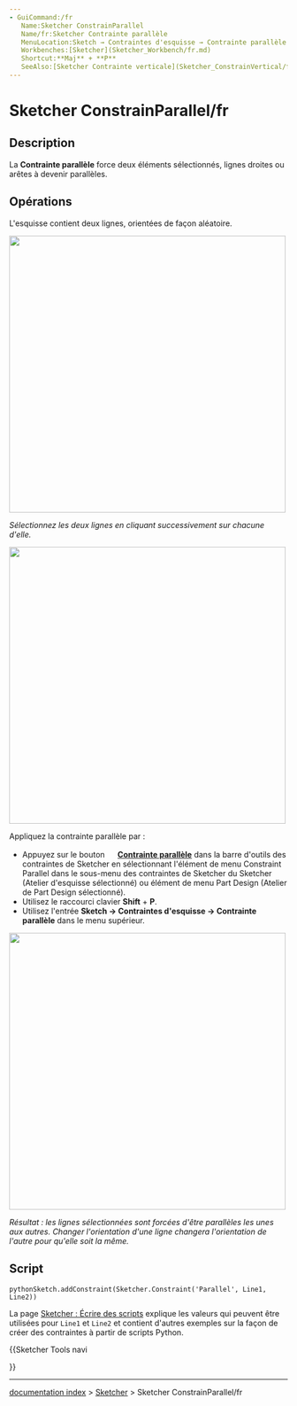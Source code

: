 ```yaml
---
- GuiCommand:/fr
   Name:Sketcher ConstrainParallel
   Name/fr:Sketcher Contrainte parallèle
   MenuLocation:Sketch → Contraintes d'esquisse → Contrainte parallèle
   Workbenches:[Sketcher](Sketcher_Workbench/fr.md)
   Shortcut:**Maj** + **P**
   SeeAlso:[Sketcher Contrainte verticale](Sketcher_ConstrainVertical/fr.md), [Sketcher Contrainte horizontale](Sketcher_ConstrainHorizontal/fr.md)
---
```


# Sketcher ConstrainParallel/fr

## Description

La **Contrainte parallèle** force deux éléments sélectionnés, lignes droites ou arêtes à devenir parallèles.

## Opérations

L\'esquisse contient deux lignes, orientées de façon aléatoire.

<img alt="" src=images/ConstrainParallel1.png  style="width:500px;">



*Sélectionnez les deux lignes en cliquant successivement sur chacune d'elle.*

<img alt="" src=images/ConstrainParallel2.png  style="width:500px;">

Appliquez la contrainte parallèle par :

-   Appuyez sur le bouton **<img src=images/Sketcher_ConstrainParallel.svg style="width:16px"> [Contrainte parallèle](Sketcher_ConstrainParallel/fr.md)** dans la barre d\'outils des contraintes de Sketcher en sélectionnant l\'élément de menu Constraint Parallel dans le sous-menu des contraintes de Sketcher du Sketcher (Atelier d\'esquisse sélectionné) ou élément de menu Part Design (Atelier de Part Design sélectionné).
-   Utilisez le raccourci clavier **Shift** + **P**.
-   Utilisez l\'entrée **Sketch → Contraintes d'esquisse → Contrainte parallèle** dans le menu supérieur.

<img alt="" src=images/ConstrainParallel3.png  style="width:500px;">



*Résultat : les lignes sélectionnées sont forcées d'être parallèles les unes aux autres. Changer l'orientation d'une ligne changera l'orientation de l'autre pour qu'elle soit la même.*

## Script


```pythonSketch.addConstraint(Sketcher.Constraint('Parallel', Line1, Line2))```

La page [Sketcher : Écrire des scripts](Sketcher_scripting/fr.md) explique les valeurs qui peuvent être utilisées pour `Line1` et `Line2` et contient d\'autres exemples sur la façon de créer des contraintes à partir de scripts Python.





{{Sketcher Tools navi

}}

---
[documentation index](../README.md) > [Sketcher](Sketcher_Workbench.md) > Sketcher ConstrainParallel/fr
